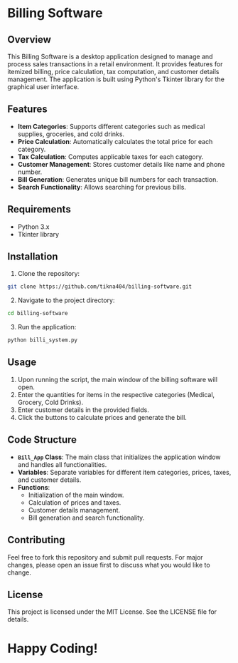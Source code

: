 # Billing Software

## Overview
This Billing Software is a desktop application designed to manage and process sales transactions in a retail environment. It provides features for itemized billing, price calculation, tax computation, and customer details management. The application is built using Python's Tkinter library for the graphical user interface.

## Features
- **Item Categories**: Supports different categories such as medical supplies, groceries, and cold drinks.
- **Price Calculation**: Automatically calculates the total price for each category.
- **Tax Calculation**: Computes applicable taxes for each category.
- **Customer Management**: Stores customer details like name and phone number.
- **Bill Generation**: Generates unique bill numbers for each transaction.
- **Search Functionality**: Allows searching for previous bills.

## Requirements
- Python 3.x
- Tkinter library

## Installation
1. Clone the repository:
``` bash
git clone https://github.com/tikna404/billing-software.git
```
2. Navigate to the project directory:
``` bash
cd billing-software
```
3. Run the application:
```bash
python billi_system.py
```
## Usage
1. Upon running the script, the main window of the billing software will open.
2. Enter the quantities for items in the respective categories (Medical, Grocery, Cold Drinks).
3. Enter customer details in the provided fields.
4. Click the buttons to calculate prices and generate the bill.

## Code Structure
- **`Bill_App` Class**: The main class that initializes the application window and handles all functionalities.
- **Variables**: Separate variables for different item categories, prices, taxes, and customer details.
- **Functions**:
    - Initialization of the main window.
    - Calculation of prices and taxes.
    - Customer details management.
    - Bill generation and search functionality.
## Contributing
Feel free to fork this repository and submit pull requests. For major changes, please open an issue first to discuss what you would like to change.

## License

This project is licensed under the MIT License. See the LICENSE file for details.

# Happy Coding!
